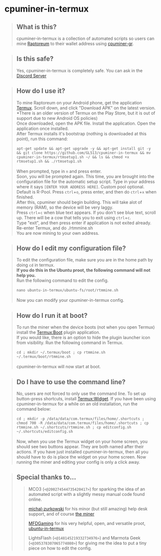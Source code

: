 # cpuminer-in-termux

> ## What is this?
> cpuminer-in-termux is a collection of automated scripts so users can mine [Raptoreum](https://raptoreum.com/) to their wallet address using [cpuminer-gr](https://github.com/michal-zurkowski/cpuminer-gr).

> ## Is this safe?
> Yes, cpuminer-in-termux is completely safe. You can ask in the [Discord Server](https://discord.gg/Raptoreum)

> ## How do I use it?
> To mine Raptoreum on your Android phone, get the application [Termux](https://f-droid.org/en/packages/com.termux/). Scroll down, and click "Download APK" on the latest version. *There is an older version of Termux on the Play Store, but it is out of support due to new Android OS policies)<br>
> Once downloaded, open the APK file. Install the application. Open the application once installed.<br>
> After Termux installs it's bootstrap (nothing is downloaded at this point), run this command:<br><br>
`apt-get update && apt-get upgrade -y && apt-get install git -y && git clone https://github.com/GL513/cpuminer-in-termux && mv cpuminer-in-termux/rtmsetup1.sh ~/ && ls && chmod +x rtmsetup1.sh && ./rtmsetup1.sh`
<br><br>
> When prompted, type in `n` and press enter.<br>
> Soon, you will be prompted again. This time, you are brought into the configuration file for the automatic setup script. Type in your address where it says `[ENTER YOUR ADDRESS HERE]`. Custom pool optional. Default is R-Pool. Press `ctrl`+`o`, press enter, and then do `ctrl`+`x` when finished.<br>
> After this, cpuminer should begin building. This will take alot of memory (RAM), so the device will be very laggy.<br>
> Press `ctrl`+`c` when blue text appears. If you don't see blue text, scroll up. There will be a cow that tells you to exit using `ctrl`+`c`.<br>
> Type "exit", and then press enter if application is not exited already.<br>
> Re-enter Termux, and do ./rtmmine.sh<br>
> You are now mining to your own address.<br>

> ## How do I edit my configuration file?
> To edit the configuration file, make sure you are in the home path by doing `cd` in termux.<br>
> **If you do this in the Ubuntu proot, the following command will not help you.**<br>
> Run the following command to edit the config. <br><br>
`nano ubuntu-in-termux/ubuntu-fs/root/rtmmine.sh` <br><br>
> Now you can modify your cpuminer-in-termux config.

> ## How do I run it at boot?
> To run the miner when the device boots (not when you open Termux) install the [Termux:Boot](https://f-droid.org/packages/com.termux.boot) plugin application.<br>
> If you would like, there is an option to hide the plugin launcher icon from visibility.
> Run the following command in Termux.<br><br>
`cd ; mkdir ~/.termux/boot ; cp rtmmine.sh ~/.termux/boot/rtmmine.sh` <br><br>
> cpuminer-in-termux will now start at boot.
>

> ## Do I have to use the command line?
> No, users are not forced to only use the command line.
> To set up button-press shortcuts, install [Termux:Widget](https://f-droid.org/packages/com.termux.widget).
> If you have been using cpuminer-in-termux for a while on an old installation, run the command below: <br><br>
`cd ; mkdir -p /data/data/com.termux/files/home/.shortcuts ; chmod 700 -R /data/data/com.termux/files/home/.shortcuts ; cp rtmmine.sh ~/.shortcuts/rtmmine.sh ; cp editconfig.sh ~/.shortcuts/editconfig.sh` <br><br>
> Now, when you use the Termux widget on your home screen, you should see two buttons appear. They are both named after their actions.
> If you have just installed cpuminer-in-termux, then all you should have to do is place the widget on your home screen.
> Now running the miner and editing your config is only a click away.


> ## Special thanks to...
>
>> MCO3 (`<@200274544735420417>`) for sparking the idea of an automated script with a slightly messy manual code found online.
>>
>> [michal-zurkowski](https://GitHub.com/michal-zurkowski/) for his minor (but still amazing) help desk support, and of course [the miner](https://GitHub.com/michal-zurkowski/cpuminer-gr/)
>>
>> [MFDGaming](https://GitHub.com/MFDGaming) for his very helpful, open, and versatile proot, [ubuntu-in-termux](https://GitHub.com/MFDGaming/ubuntu-in-termux/)
>>
>> LightsFlash (`<@148145219332734976>`) and Marmota Geek (`<@305378307065774080>`) for giving me the idea to put a tiny piece on how to edit the config.
